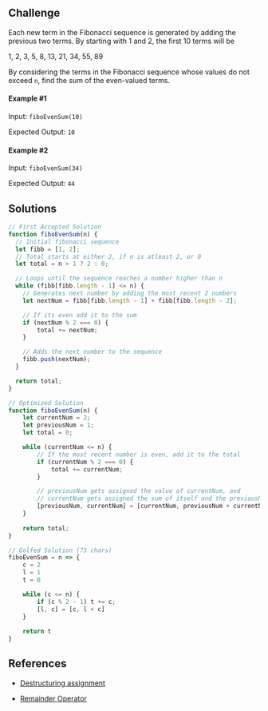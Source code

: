 ## Challenge
Each new term in the Fibonacci sequence is generated by adding the previous two terms. By starting with 1 and 2, the first 10 terms will be

1, 2, 3, 5, 8, 13, 21, 34, 55, 89

By considering the terms in the Fibonacci sequence whose values do not exceed `n`, find the sum of the even-valued terms.

#### Example #1
Input: `fiboEvenSum(10)`

Expected Output: `10`

#### Example #2
Input: `fiboEvenSum(34)`

Expected Output: `44`

## Solutions

```js
// First Accepted Solution
function fiboEvenSum(n) {
  // Initial fibonacci sequence
  let fibb = [1, 2];
  // Total starts at either 2, if n is atleast 2, or 0
  let total = n > 1 ? 2 : 0;

  // Loops until the sequence reaches a number higher than n
  while (fibb[fibb.length - 1] <= n) {
    // Generates next number by adding the most recent 2 numbers
    let nextNum = fibb[fibb.length - 1] + fibb[fibb.length - 2];

    // If its even add it to the sum
    if (nextNum % 2 === 0) {
        total += nextNum;
    }

    // Adds the next number to the sequence
    fibb.push(nextNum);
  }

  return total;
}
```

```js
// Optimized Solution
function fiboEvenSum(n) {
    let currentNum = 2;
    let previousNum = 1;
    let total = 0;

    while (currentNum <= n) {
        // If the most recent number is even, add it to the total
        if (currentNum % 2 === 0) {
            total += currentNum;
        }

        // previousNum gets assigned the value of currentNum, and
        // currentNum gets assigned the sum of itself and the previousNum
        [previousNum, currentNum] = [currentNum, previousNum + currentNum];
    }
    
    return total;
}
```

```js
// Golfed Solution (73 chars)
fiboEvenSum = n => {
    c = 2
    l = 1
    t = 0

    while (c <= n) {
        if (c % 2 - 1) t += c;
        [l, c] = [c, l + c]
    }
    
    return t
}
```

## References

 - [Destructuring assignment](https://developer.mozilla.org/en-US/docs/Web/JavaScript/Reference/Operators/Destructuring_assignment)

 - [Remainder Operator](https://developer.mozilla.org/en-US/docs/Web/JavaScript/Reference/Operators/Remainder)